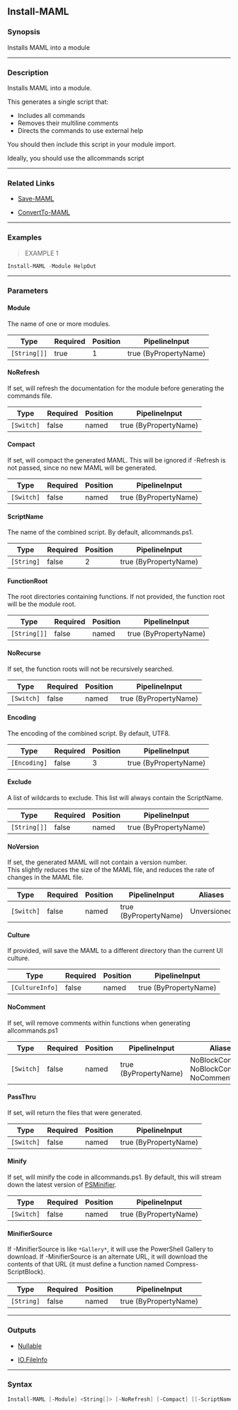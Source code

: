 Install-MAML
------------




### Synopsis
Installs MAML into a module



---


### Description

Installs MAML into a module.  

This generates a single script that: 
* Includes all commands
* Removes their multiline comments
* Directs the commands to use external help

You should then include this script in your module import.

Ideally, you should use the allcommands script



---


### Related Links
* [Save-MAML](Save-MAML.md)



* [ConvertTo-MAML](ConvertTo-MAML.md)





---


### Examples
> EXAMPLE 1

```PowerShell
Install-MAML -Module HelpOut
```


---


### Parameters
#### **Module**

The name of one or more modules.






|Type        |Required|Position|PipelineInput        |
|------------|--------|--------|---------------------|
|`[String[]]`|true    |1       |true (ByPropertyName)|



#### **NoRefresh**

If set, will refresh the documentation for the module before generating the commands file.






|Type      |Required|Position|PipelineInput        |
|----------|--------|--------|---------------------|
|`[Switch]`|false   |named   |true (ByPropertyName)|



#### **Compact**

If set, will compact the generated MAML.  This will be ignored if -Refresh is not passed, since no new MAML will be generated.






|Type      |Required|Position|PipelineInput        |
|----------|--------|--------|---------------------|
|`[Switch]`|false   |named   |true (ByPropertyName)|



#### **ScriptName**

The name of the combined script.  By default, allcommands.ps1.






|Type      |Required|Position|PipelineInput        |
|----------|--------|--------|---------------------|
|`[String]`|false   |2       |true (ByPropertyName)|



#### **FunctionRoot**

The root directories containing functions.  If not provided, the function root will be the module root.






|Type        |Required|Position|PipelineInput        |
|------------|--------|--------|---------------------|
|`[String[]]`|false   |named   |true (ByPropertyName)|



#### **NoRecurse**

If set, the function roots will not be recursively searched.






|Type      |Required|Position|PipelineInput        |
|----------|--------|--------|---------------------|
|`[Switch]`|false   |named   |true (ByPropertyName)|



#### **Encoding**

The encoding of the combined script.  By default, UTF8.






|Type        |Required|Position|PipelineInput        |
|------------|--------|--------|---------------------|
|`[Encoding]`|false   |3       |true (ByPropertyName)|



#### **Exclude**

A list of wildcards to exclude.  This list will always contain the ScriptName.






|Type        |Required|Position|PipelineInput        |
|------------|--------|--------|---------------------|
|`[String[]]`|false   |named   |true (ByPropertyName)|



#### **NoVersion**

If set, the generated MAML will not contain a version number.  
This slightly reduces the size of the MAML file, and reduces the rate of changes in the MAML file.






|Type      |Required|Position|PipelineInput        |Aliases    |
|----------|--------|--------|---------------------|-----------|
|`[Switch]`|false   |named   |true (ByPropertyName)|Unversioned|



#### **Culture**

If provided, will save the MAML to a different directory than the current UI culture.






|Type           |Required|Position|PipelineInput        |
|---------------|--------|--------|---------------------|
|`[CultureInfo]`|false   |named   |true (ByPropertyName)|



#### **NoComment**

If set, will remove comments within functions when generating allcommands.ps1






|Type      |Required|Position|PipelineInput        |Aliases                                          |
|----------|--------|--------|---------------------|-------------------------------------------------|
|`[Switch]`|false   |named   |true (ByPropertyName)|NoBlockComments<br/>NoBlockComment<br/>NoComments|



#### **PassThru**

If set, will return the files that were generated.






|Type      |Required|Position|PipelineInput        |
|----------|--------|--------|---------------------|
|`[Switch]`|false   |named   |true (ByPropertyName)|



#### **Minify**

If set, will minify the code in allcommands.ps1.
By default, this will stream down the latest version of [PSMinifier](https://github.com/StartAutomating/PSMinifier).






|Type      |Required|Position|PipelineInput        |
|----------|--------|--------|---------------------|
|`[Switch]`|false   |named   |true (ByPropertyName)|



#### **MinifierSource**

If -MinifierSource is like `*Gallery*`, it will use the PowerShell Gallery to download.
If -MinifierSource is an alternate URL, it will download the contents of that URL (it must define a function named Compress-ScriptBlock).






|Type      |Required|Position|PipelineInput        |
|----------|--------|--------|---------------------|
|`[String]`|false   |named   |true (ByPropertyName)|





---


### Outputs
* [Nullable](https://learn.microsoft.com/en-us/dotnet/api/System.Nullable)


* [IO.FileInfo](https://learn.microsoft.com/en-us/dotnet/api/System.IO.FileInfo)






---


### Syntax
```PowerShell
Install-MAML [-Module] <String[]> [-NoRefresh] [-Compact] [[-ScriptName] <String>] [-FunctionRoot <String[]>] [-NoRecurse] [[-Encoding] <Encoding>] [-Exclude <String[]>] [-NoVersion] [-Culture <CultureInfo>] [-NoComment] [-PassThru] [-Minify] [-MinifierSource <String>] [<CommonParameters>]
```
